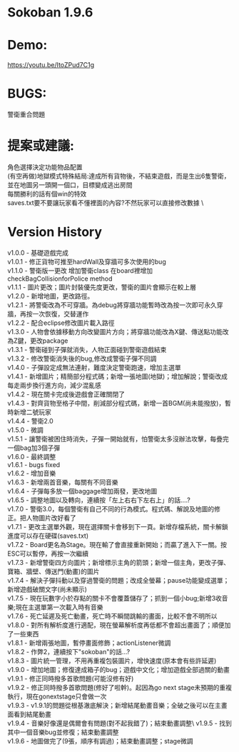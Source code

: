 ﻿# Sokoban 1.9.6

# Demo:
https://youtu.be/ItoZPud7C1g

# BUGS:
警衛重合問題


# 提案或建議:
角色選擇決定功能物品配置\
(有空再做)地獄模式特殊結局:達成所有貨物後，不結束遊戲，而是生出6隻警衛，並在地圖另一頭開一個口，目標變成逃出房間\
每關勝利的話有個win的特效 \
saves.txt要不要讓玩家看不懂裡面的內容?不然玩家可以直接修改數據 \


# Version History
v1.0.0 - 基礎遊戲完成\
v1.0.1 - 修正貨物可推至hardWall及穿牆可多次使用的bug\
v1.1.0 - 警衛版一更改 增加警衛class 在board裡增加checkBagCollisionforPolice method\
v1.1.1 - 圖片更改；圖片封裝優先度更改，警衛的圖片會顯示在較上層\
v1.2.0 - 新增地圖，更改路徑。\
v1.2.1 - 將警衛改為不可穿牆。為debug將穿牆功能暫時改為按一次即可永久穿牆，再按一次恢復，交替運作\
v1.2.2 - 配合eclipse修改圖片載入路徑\
v1.3.0 - 人物會依據移動方向改變圖片方向；將穿牆功能改為X鍵、傳送點功能改為Z鍵，更改package\
v1.3.1 - 警衛碰到子彈就消失，人物正面碰到警衛遊戲結束\
v1.3.2 - 修改警衛消失後的bug,修改成警衛子彈不同調\
v1.4.0 - 子彈設定成無法連射，難度決定警衛跑速，增加主選單\
v1.4.1 - 新增圖片；精簡部分程式碼；新增一張地圖(地獄)；增加解說；警衛改成每走兩步換行進方向，減少混亂感\
v1.4.2 - 現在關卡完成後遊戲會正確關閉了\
v1.4.3 - 對齊貨物至格子中間，削減部分程式碼，新增一首BGM(尚未能撥放)，暫時新增二號玩家\
v1.4.4 - 警衛2.0 \
v1.5.0 - 微調 \
v1.5.1 - 讓警衛被困住時消失，子彈一開始就有，怕警衛太多沒辦法攻擊，每疊完一個bag加3個子彈 \
v1.6.0 - 最終調整 \
v1.6.1 - bugs fixed \
v1.6.2 - 增加音樂 \
v1.6.3 - 新增兩首音樂，每關有不同音樂 \
v1.6.4 - 子彈每多放一個baggage增加兩發，更改地圖 \
v1.6.5 - 調整地圖以及轉向，連續按「左上右右下左右上」的話....? \
v1.7.0 - 警衛3.0，每個警衛有自己不同的行為模式。程式碼、解說及地圖的修正。把人物圖片改好看了 \
v1.7.1 - 更改主選單外觀，現在選擇關卡會移到下一頁。新增存檔系統，關卡解鎖進度可以存在硬碟(saves.txt) \
v1.7.2 - Board更名為Stage。現在輸了會直接重新開始；而贏了進入下一關。按ESC可以暫停，再按一次繼續 \
v1.7.3 - 新增警衛四方向圖片；新增標示主角的箭頭；新增一個主角，更改子彈、寶箱、牆壁、傳送門(動畫)的圖片 \
v1.7.4 - 解決子彈抖動以及穿過警衛的問題；改成全螢幕；pause功能變成選單；新增遊戲破關文字(尚未顯示)\
v1.7.5 - 現在玩數字小於存點的關卡不會覆蓋儲存了；抓到一個小bug;新增3收音樂;現在主選單第一次載入時有音樂\
v1.7.6 - 死亡延遲及死亡動畫，死亡時不瞬間跳輸的畫面，比較不會不明所以\
v1.8.0 - 對所有解析度進行適配，現在螢幕解析度再低都不會超出畫面了；順便加了一些東西 \
v1.8.1 - 新增兩張地圖，暫停畫面修飾；actionListener微調\
v1.8.2 - 作弊2，連續按下"sokoban"的話...?\
v1.8.3 - 圖片統一管理，不用再重複包裝圖片，增快速度(原本會有些許延遲)\
v1.9.0 - 增加地圖；修復達成箱子的bug；遊戲中文化；增加遊戲全部過關的動畫\
v1.9.1 - 修正同時撥多首歌問題(可能沒修有好)\
v1.9.2 - 修正同時撥多首歌問題(修好了啦幹)。起因為go next stage未預期的重複執行，現在gonextstage只會做一次\
v1.9.3 - v1.9.1的問題從根基澈底解決；新增結尾動畫音樂；全破之後可以在主畫面看到結尾動畫\
v1.9.4 - 音樂好像還是偶爾會有問題(對不起我錯了)；結束動畫調整\ 
v1.9.5 - 找到其中一個音樂bug並修復；結束動畫調整\
v1.9.6 - 地圖做完了(9張，順序有調過)；結束動畫調整；stage微調
